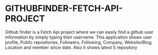 # GITHUBFINDER-FETCH-API-PROJECT
Github finder is a Fetch Api project where we can easily find a github user information by simply typing their username. This application shows user profile, Public repositories, Followers, Following, Company, Website/Blog, Location and member since date. Also it shows latest 5 repository
